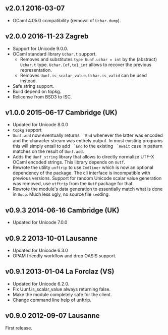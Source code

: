 
v2.0.1 2016-03-07
-----------------

- OCaml 4.05.0 compatibility (removal of `Uchar.dump`).

v2.0.0 2016-11-23 Zagreb
------------------------

- Support for Unicode 9.0.0.
- OCaml standard library `Uchar.t` support.
  - Removes and substitutes `type Uunf.uchar = int` by the (abstract)
    `Uchar.t` type. `Uchar.{of,to}_int` allows to recover the previous
    representation.
  - Removes `Uunf.is_scalar_value`. `Uchar.is_valid` can be used instead.
- Safe string support.
- Build depend on topkg.
- Relicense from BSD3 to ISC.

v1.0.0 2015-06-17 Cambridge (UK)
--------------------------------

- Updated for Unicode 8.0.0
- `topkg` support
- `Uunf.add` now eventually returns `` `End`` whenever the latter was
  encoded and the character stream was entirely output. In most existing
  programs this will simply entail to add `` `End`` to the existing
  `` `Await`` case in pattern matches on the result of `Uunf.add`.
- Adds the `Uunf_string` library that allows to directly normalize UTF-X
  OCaml encoded strings. This library depends on `Uutf`.
- Rewrote the utility `unftrip` to use `Cmdliner` which is now
  an optional dependency of the package. The cli interface is
  incompatible with previous versions. Support for random
  Unicode scalar value  generation was removed, use `utftrip` from
  the `Uutf` package for that.
- Rewrote the module's data generation to essentially match what is done
  in `Uucp`. Much less ugly, no source file `sed`ding.

v0.9.3 2014-06-16 Cambridge (UK)
--------------------------------

- Updated for Unicode 7.0.0

v0.9.2 2013-10-01 Lausanne
--------------------------

- Updated for Unicode 6.3.0
- OPAM friendly workflow and drop OASIS support.

v0.9.1 2013-01-04 La Forclaz (VS)
---------------------------------

- Updated for Unicode 6.2.0.
- Fix Uunf.is_scalar_value always returning false.
- Make the module completely safe for the client.
- Change command line help of unftrip.

v0.9.0 2012-09-07 Lausanne
--------------------------

First release.
